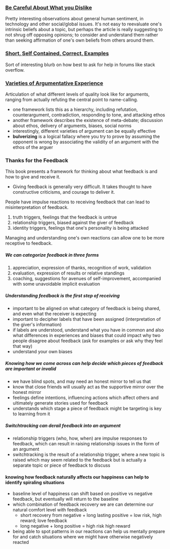 ### [Be Careful About What you Dislike](http://lucumr.pocoo.org/2016/11/5/be-careful-about-what-you-dislike/)
Pretty interesting observations about general human sentiment, in technology and other social/global issues. It's not easy to reevaluate one's intrinsic beliefs about a topic, but perhaps the article is really suggesting to not shrug off opposing opinions; to consider and understand them rather than seeking affirmation of one's own beliefs from others around them.

### [Short, Self Contained, Correct, Examples](http://sscce.org/)
Sort of interesting blurb on how best to ask for help in forums like stack overflow.

### [Varieties of Argumentative Experience](http://slatestarcodex.com/2018/05/08/varieties-of-argumentative-experience/)
Articulation of what different levels of quality look like for arguments, ranging from actually refuting the central point to name-calling.
- one framework lists this as a hierarchy, including refutation, counterargument, contradiction, responding to tone, and attacking ethos
- another framework describes the existence of meta-debate; discussion about ethos, delivery of arguments, biases, social norms
- interestingly, different varieties of argument can be equally effective
- **bulverizing** is a logical fallacy where you try to prove by assuming the opponent is wrong by associating the validity of an argument with the ethos of the arguer

### Thanks for the Feedback
This book presents a framework for thinking about what feedback is and how to give and receive it.

- Giving feedback is generally very difficult. It takes thought to have constructive criticisms, and courage to deliver it.

People have impulse reactions to receiving feedback that can lead to misinterpretation of feedback.

1. truth triggers, feelings that the feedback is untrue
2. relationship triggers, biased against the giver of feedback
3. identity triggers, feelings that one's personality is being attacked

Managing and understanding one's own reactions can allow one to be more receptive to feedback.

##### We can categorize feedback in three forms

1. appreciation, expression of thanks, recognition of work, validation
2. evaluation, expression of results or relative standings
3. coaching, suggestions for avenues of self-improvement, accompanied with some unavoidable implicit evaluation

##### Understanding feedback is the first step of receiving
- important to be aligned on what category of feedback is being shared, and even what the receiver is expecting
- important to decipher labels that have been assigned (interpretation of the giver's information)
- if labels are understood, understand what you have in common and also what differences in experiences and biases that could impact why two people disagree about feedback (ask for examples or ask why they feel that way)
- understand your own biases

##### Knowing how we come across can help decide which pieces of feedback are important or invalid
- we have blind spots, and may need an honest mirror to tell us that
- know that close friends will usually act as the supportive mirror over the honest mirror
- feelings define intentions, influencing actions which affect others and ultimately generate stories used for feedback
- understands which stage a piece of feedback might be targeting is key to learning from it

##### Switchtracking can derail feedback into an argument
- relationship triggers (who, how, when) are impulse responses to feedback, which can result in raising relationship issues in the form of an argument
- switchtracking is the result of a relationship trigger, where a new topic is raised which may seem related to the feedback but is actually a separate topic or piece of feedback to discuss

#### knowing how feedback naturally affects our happiness can help to identify spiraling situations
- baseline level of happiness can shift based on positive vs negative feedback, but eventually will return to the baseline
- which combination of feedback recovery we are can determine our natural comfort level with feedback
  - short recovery from negative + long lasting positive = low risk, high reward; love feedback
  - long negative + long positive = high risk high reward
- being able to spot patterns in our reactions can help us mentally prepare for and catch situations where we might have otherwise negatively reacted
